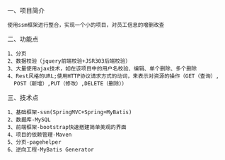 一、项目简介
	
	使用ssm框架进行整合，实现一个小的项目，对员工信息的增删改查

二、功能点
	
	1、分页
	2、数据校验（jquery前端校验+JSR303后端校验）
	3、大量使用ajax技术，如在该项目中的用户名校验、编辑、单个删除、多个删除
	4、Rest风格的URL;使用HTTP协议请求方式的动词，来表示对资源的操作（GET（查询）,
	  POST（新增）,PUT（修改）,DELETE（删除））
	
三、技术点
	
	1、基础框架-ssm(SpringMVC+Spring+MyBatis)
	2、数据库-MySQL
	3、前端框架-bootstrap快速搭建简单美观的界面
	4、项目的依赖管理-Maven
	5、分页-pagehelper
	6、逆向工程-MyBatis Generator
